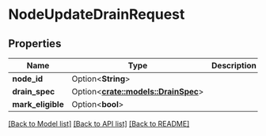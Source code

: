 # NodeUpdateDrainRequest

## Properties

Name | Type | Description | Notes
------------ | ------------- | ------------- | -------------
**node_id** | Option<**String**> |  | [optional]
**drain_spec** | Option<[**crate::models::DrainSpec**](DrainSpec.md)> |  | [optional]
**mark_eligible** | Option<**bool**> |  | [optional]

[[Back to Model list]](../README.md#documentation-for-models) [[Back to API list]](../README.md#documentation-for-api-endpoints) [[Back to README]](../README.md)


